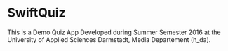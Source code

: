 # SwiftQuiz

This is a Demo Quiz App Developed during Summer Semester 2016 at the University of Applied Sciences Darmstadt, Media Departement (h_da).
